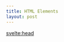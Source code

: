 ```yaml
---
title: HTML Elements
layout: post
---
```


<script>
  import Intro from "$lib/components/intro.md"
  import Home from "$lib/components/home.md"
  import BonziButton from "$lib/components/BonziButton.svelte"

</script>

<BonziButton />
<Intro />
<Home />

<svelte:head>
  <title>Home | Samuel Hodges</title>
  <meta name="description" content="A minimal content focused markdown sveltekit template.">
</svelte:head>
